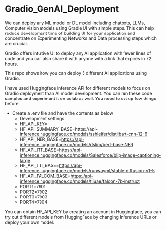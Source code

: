 # Gradio_GenAI_Deployment
We can deploy any ML model or DL model including chatbots, LLMs, Computer vision models using Gradle UI with simple steps. This can help reduce development time of building UI for your application and concentrate on Experimenting Networks and Data processing steps which are crucial.

Gradio offers intuitive UI to deploy any AI application with fewer lines of code and you can also share it with anyone with a link that expires in 72 hours.

This repo shows how you can deploy 5 different AI applications using Gradio.

I have used Huggingface inference API for different models to focus on Gradio deployment than AI model development. You can run these code samples and experiment it on colab as well. You need to set up few things before
* Create a .env file and have the contents as below
  * Development settings
  * HF_API_KEY=
  * HF_API_SUMMARY_BASE=https://api-inference.huggingface.co/models/sshleifer/distilbart-cnn-12-6
  * HF_API_NER_BASE=https://api-inference.huggingface.co/models/dslim/bert-base-NER
  * HF_API_ITT_BASE=https://api-inference.huggingface.co/models/Salesforce/blip-image-captioning-large
  * HF_API_TTI_BASE=https://api-inference.huggingface.co/models/runwayml/stable-diffusion-v1-5
  * HF_API_FALCOM_BASE=https://api-inference.huggingface.co/models/tiiuae/falcon-7b-instruct
  * PORT1=7901
  * PORT2=7902
  * PORT3=7903
  * PORT4=7904

You can obtain HF_API_KEY by creating an account in Huggingface, you can try out different models from HuggingFace by changing Inference URLs or deploy your own model.
